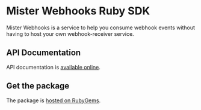 # Mister Webhooks Ruby SDK

Mister Webhooks is a service to help you consume webhook events without having to host your own webhook-receiver service.

## API Documentation

API documentation is [available online](https://mister-webhooks-client-ruby.readthedocs.io/en/latest/).

## Get the package

The package is [hosted on RubyGems](https://pypi.org/project/mister-webhooks/).
